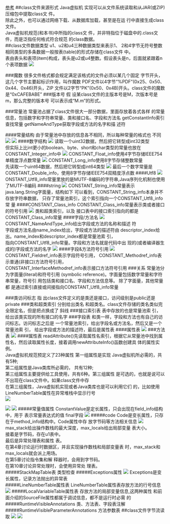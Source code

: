 [参考](https://docs.oracle.com/javase/specs/jvms/se8/html/jvms-4.html)
##class文件来源形式
Java虚拟机 实现可以从文件系统读取和从JAR(或ZIP)压缩包中提取class文 件。  
除此之外，也可以通过网络下载、从数据库加载，甚至是在运 行中直接生成class文件。  
Java虚拟机规范(和本书)中所指的class文 件，并非特指位于磁盘中的.class文件，而是泛指任何格式符合规范 的class数据。  
##class文件数据类型
u1、u2和u4三种数据类型来表示1、 2和4字节无符号整数
相同类型的多条数据一般按表(table)的形式存储在class文件 中。  
表由表头和表项(item)构成，表头是u2或u4整数。假设表头是n，后面就紧跟着n个表项数据
![](.z_02_class文件结构_images/class文件数据结构.png)

###魔数
很多文件格式都会规定满足该格式的文件必须以某几个固定 字节开头，这几个字节主要起标识作用，叫作魔数
PDF文件以4字节“%PDF”(0x25、0x50、0x44、0x46)开头，ZIP 文件以2字节“PK”(0x50、0x4B)开头。class文件的魔数 是“0xCAFEBABE”
###版本号
假 设某class文件的主版本号是M，次版本号是m，那么完整的版本号 可以表示成“M.m”的形式。  

###常量池
常量池占据了class文件很大一部分数据，里面存放着各式各样 的常量信息，包括数字和字符串常量、类和接口名、字段和方法名
getConstantInfo索引查找常量
getNameAndType获取字段或方法的名字和描 述符

####常量结构
由于常量池中存放的信息各不相同，所以每种常量的格式也 不同
![](.z_02_class文件结构_images/常量结构.png)
![](.z_02_class文件结构_images/89d879f9.png)
####数字结构
![](.z_02_class文件结构_images/integer.png)
读取一个uint32数据，然后把它转型成int32类型  
但实际上比int更小的boolean、byte、short和char类型的常量也放在 CONSTANT_Integer_info中
![](.z_02_class文件结构_images/float.png)
CONSTANT_Float_info使用4字节存储IEEE754单精度浮点数常量
![](.z_02_class文件结构_images/long.png)
CONSTANT_Long_info使用8字节存储整数常量  
先读取一个uint64数据，然后把它转型成int64类型
![](.z_02_class文件结构_images/double.png)
最后一个数字常量是CONSTANT_Double_info，使用8字节存储IEEE754双精度浮点数
####Utf8
![](.z_02_class文件结构_images/utf8.png)
ONSTANT_Utf8_info常量里放的是MUTF-8编码的字符串,Java序列化机制也使用了MUTF-8编码
####string
![](.z_02_class文件结构_images/string.png)
CONSTANT_String_info常量表示java.lang.String字面量，结构如下
可以看到，CONSTANT_String_info本身并不存放字符串数据， 只存了常量池索引，这个索引指向一个CONSTANT_Utf8_info常 量
####CONSTANT_Class_info
CONSTANT_Class_info常量表示类或者接口的符号引用
![](.z_02_class文件结构_images/class.png)
类和超类索引，以及 接口表中的接口索引指向的都是CONSTANT_Class_info常量
####字段/方法名
![](.z_02_class文件结构_images/field&method.png)
CONSTANT_NameAndType_info给出字段或方法的名称和描述 符  
字段或方法名由name_index给出，字段或方法的描述符由 descriptor_index给出。name_index和descriptor_index都是常量池索 引，  
指向CONSTANT_Utf8_info常量。字段和方法名就是代码中出 现的(或者编译器生成的)字段或方法的名字
![](.z_02_class文件结构_images/字段&方法描述符.png)
####字段&方法符号引用
![](.z_02_class文件结构_images/符号引用.png)
CONSTANT_Fieldref_info表示字段符号引用， CONSTANT_Methodref_info表示普通(非接口)方法符号引用，   
CONSTANT_InterfaceMethodref_info表示接口方法符号引用
###关系
常量池分为字面量(literal)和符号引用 (symbolic reference)。字面量包括数字常量和字符串常量，符号引 用包括类和接口名、字段和方法信息等。
除了字面量，其他常量都 是通过索引直接或间接指向CONSTANT_Utf8_info常量

###类访问标志
指 出class文件定义的是类还是接口，访问级别是public还是private
###类和超类索引
分别给出类名 和超类名。class文件存储的类名类似完全限定名，但是把点换成了 斜线
###接口索引表
表中存放的也是常量池索 引，给出该类实现的所有接口的名字
###字段表
和类一样，字段和方法也有自己的访问标志。访问标志之后是 一个常量池索引，给出字段名或方法名，然后又是一个常量池索 引，
给出字段或方法的描述符，最后是属性表
####属性表
![](.z_02_class文件结构_images/字段表.png)
###方法表
![](.z_02_class文件结构_images/方法.png)
####属性表
readAttribute()先读取属性名索引，根据它从常量池中找到属 性名，然后读取属性长度，接着调用newAttributeInfo()函数创建具 体的属性实例。  
Java虚拟机规范预定义了23种属性
第一组属性是实现 Java虚拟机所必需的，共有5种;  
第二组属性是Java类库所必需的， 共有12种;  
第三组属性主要提供给工具使用，共有6种。第三组属性 是可选的，也就是说可以不出现在class文件中。如果class文件中存  
在第三组属性，Java虚拟机实现或者Java类库也是可以利用它们 的，比如使用LineNumberTable属性在异常堆栈中显示行号  
![](.z_02_class文件结构_images/属性表.png)

![](.z_02_class文件结构_images/属性表.png)
![](.z_02_class文件结构_images/属性表.png)
#####常量值属性
ConstantValue是定长属性，只会出现在field_info结构中，用于 表示常量表达式的值
final字段
![](.z_02_class文件结构_images/常量值.png)
#####code
Code是变长属性，只存在于method_info结构中。Code属性中存 放字节码等方法相关信息
![](.z_02_class文件结构_images/code表.png)
max_stack给出操作数栈的最大深度，max_locals给出局部变量 表大小。  
接着是字节码，存在u1表中。  
最后是异常处理表和属性 表。  
在第4章讨论运行时数据区，并且实现操作数栈和局部变量表 时，max_stack和max_locals就会派上用场。  
在第5章讨论指令集和解 释器时，会用到字节码。  
在第10章讨论异常处理时，会使用异常处 理表。    
#####StackMapTable表 
类型检查
#####Exceptions属性
![](.z_02_class文件结构_images/异常属性.png)
Exceptions是变长属性，记录方法抛出的异常表  
#####LineNumberTable属性表
LineNumberTable属性表存放方法的行号信息  
![](.z_02_class文件结构_images/行号表.png)
#####LocalVariableTable属性表
存放方法的局部变量信息,这两种属性 和前面介绍的SourceFile属性都属于调试信息，都不是运行时必需 的
#####RuntimeVisibleAnnotations
类、方法表、字段表注解
#####RuntimeVisibleParameterAnnotations
方法参数表
##class文件字节流读取
![](.z_02_class文件结构_images/字节流实体类.png)
![](.z_02_class文件结构_images/字节流操作类.png)

